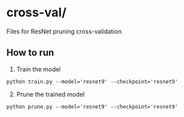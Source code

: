 # cross-val/
Files for ResNet pruning cross-validation

## How to run
1. Train the model
```
python train.py --model='resnet9' --checkpoint='resnet9'  
```

2. Prune the trained model  
```
python prune.py --model='resnet9' --checkpoint='resnet9'
```
